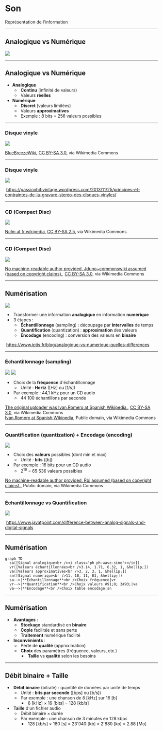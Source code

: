 # Son

Représentation de l'information

---

## Analogique vs Numérique

![](https://cdn.sparkfun.com/assets/4/a/e/6/f/51c9c988ce395fab0e000000.png)

---

## Analogique vs Numérique

- **Analogique**
  - &shy;<!-- .element: class="fragment" --> **Continu** (infinité de valeurs)
  - &shy;<!-- .element: class="fragment" --> Valeurs **réelles**
- **Numérique**
  - &shy;<!-- .element: class="fragment" --> **Discret** (valeurs limitées)
  - &shy;<!-- .element: class="fragment" --> Valeurs **approximatives**
  - &shy;<!-- .element: class="fragment" --> Exemple : 8 bits = 256 valeurs possibles

---

### Disque vinyle

![](https://upload.wikimedia.org/wikipedia/commons/7/77/140405_Wega-Dual-300-01.jpg) <!-- .element: class="full" -->

<p class="reference">
  <a href="https://commons.wikimedia.org/wiki/File:140405_Wega-Dual-300-01.jpg">BlueBreezeWiki</a>, <a href="https://creativecommons.org/licenses/by-sa/3.0">CC BY-SA 3.0</a>, via Wikimedia Commons
</p>

---

### Disque vinyle

![](https://passionhifivintage.wordpress.com/wp-content/uploads/2011/08/stylus.jpg) <!-- .element: class="full" -->

&shy;<!-- .element: class="reference" --> https://passionhifivintage.wordpress.com/2013/11/25/principes-et-contraintes-de-la-gravure-stereo-des-disques-vinyles/

---

### CD (Compact Disc)

![](https://upload.wikimedia.org/wikipedia/commons/2/2f/Cd-en-vrac.jpg) <!-- .element: class="full" -->

<p class="reference">
  <a href="https://commons.wikimedia.org/wiki/File:Cd-en-vrac.jpg">Nclm at fr.wikipedia</a>, <a href="https://creativecommons.org/licenses/by-sa/2.5">CC BY-SA 2.5</a>, via Wikimedia Commons
</p>

---

### CD (Compact Disc)

![](https://upload.wikimedia.org/wikipedia/commons/3/3f/Cd_MEB.jpg) <!-- .element: class="full" -->

<p class="reference">
  <a href="https://commons.wikimedia.org/wiki/File:Cd_MEB.jpg">No machine-readable author provided. Jduno~commonswiki assumed (based on copyright claims).</a>, <a href="http://creativecommons.org/licenses/by-sa/3.0/">CC BY-SA 3.0</a>, via Wikimedia Commons
</p>

---

## Numérisation

![](https://www.iptis.fr/sites/default/files/inline-images/echant.jpg)

- &shy;<!-- .element: class="fragment" --> Transformer une information **analogique** en information **numérique**
- &shy;<!-- .element: class="fragment" --> 3 étapes :
  - &shy;<!-- .element: class="fragment" --> **Échantillonnage** (sampling) : découpage par **intervalles** de temps
  - &shy;<!-- .element: class="fragment" --> **Quantification** (quantization) : **approximation** des valeurs
  - &shy;<!-- .element: class="fragment" --> **Encodage** (encoding) : conversion des valeurs en **binaire**

&shy;<!-- .element: class="reference" --> https://www.iptis.fr/blog/analogique-vs-numerique-quelles-differences

---

### Échantillonnage (sampling)

![](https://upload.wikimedia.org/wikipedia/commons/c/ca/Analog_signal.png) <!-- .element: class="half" -->
![](https://upload.wikimedia.org/wikipedia/commons/6/6e/Sampled_signal.png) <!-- .element: class="half" -->

- &shy;<!-- .element: class="fragment" --> Choix de la **fréquence** d'échantillonnage
  - &shy;<!-- .element: class="fragment" --> Unité : **Hertz** ([Hz] ou [1/s])
- &shy;<!-- .element: class="fragment" --> Par exemple : 44,1 kHz pour un CD audio
  - &shy;<!-- .element: class="fragment" --> 44 100 échantillons par seconde

<p class="reference">
  <a href="https://commons.wikimedia.org/wiki/File:Analog_signal.png">The original uploader was Ivan.Romero at Spanish Wikipedia.</a>, <a href="http://creativecommons.org/licenses/by-sa/3.0/">CC BY-SA 3.0</a>, via Wikimedia Commons
  <br />
  <a href="https://commons.wikimedia.org/wiki/File:Sampled_signal.png">Ivan.Romero at Spanish Wikipedia</a>, Public domain, via Wikimedia Commons
</p>

---

### Quantification (quantization) + Encodage (encoding)

![](https://upload.wikimedia.org/wikipedia/commons/7/70/Quantized.signal.svg)

- &shy;<!-- .element: class="fragment" --> Choix des **valeurs** possibles (dont min et max)
  - &shy;<!-- .element: class="fragment" --> Unité : **bits** ([b])
- &shy;<!-- .element: class="fragment" --> Par exemple : 16 bits pour un CD audio
  - &shy;<!-- .element: class="fragment" --> 2<sup>16</sup> = 65 536 valeurs possibles

<p class="reference">
  <a href="https://commons.wikimedia.org/wiki/File:Quantized.signal.svg">No machine-readable author provided. Rbj assumed (based on copyright claims).</a>, Public domain, via Wikimedia Commons
</p>

---

### Échantillonnage vs Quantification

![](https://d2jdgazzki9vjm.cloudfront.net/tutorial/dip/images/analog-signals-to-digital-signals2.png) <!-- .element: class="full" -->

&shy;<!-- .element: class="reference" --> https://www.javatpoint.com/difference-between-analog-signals-and-digital-signals

---

## Numérisation

```mermaid
graph TD
  sa([Signal analogique<br /><i class="ph ph-wave-sine"></i>])
  vr([Valeurs échantillonnées<br />3.14, 1.71, 6.32, 1, &hellip;])
  va([Valeurs approximatives<br />3, 2, 3, 1, &hellip;])
  sn([Signal numérique<br />11, 10, 11, 01, &hellip;])
  sa-->|**Échantillonnage**<br />Choix fréquence|vr
  vr-->|**Quantification**<br />Choix valeurs #91;0; 3#93;|va
  va-->|**Encodage**<br />Choix table encodage|sn
```

---

## Numérisation

- &shy;<!-- .element: class="fragment" --> **Avantages** :
  - &shy;<!-- .element: class="fragment" --> **Stockage** standardisé en **binaire**
  - &shy;<!-- .element: class="fragment" --> **Copie** facilitée et sans perte
  - &shy;<!-- .element: class="fragment" --> **Traitement** numérique facilité
- &shy;<!-- .element: class="fragment" --> **Inconvénients** :
  - &shy;<!-- .element: class="fragment" --> Perte de **qualité** (approximation)
  - &shy;<!-- .element: class="fragment" --> **Choix** des paramètres (fréquence, valeurs, etc.)
    - &shy;<!-- .element: class="fragment" --> **Taille** vs **qualité** selon les besoins

---

## Débit binaire + Taille

- &shy;<!-- .element: class="fragment" --> **Débit binaire** (bitrate) : quantité de données par unité de temps
  - &shy;<!-- .element: class="fragment" --> Unité : **bits par seconde** ([bps] ou [b/s])
  - &shy;<!-- .element: class="fragment" --> Par exemple : une chanson de 8 [kHz] sur 16 [b]
    - &shy;<!-- .element: class="fragment" --> 8 [kHz] &times; 16 [bits] = 128 [kb/s]
- &shy;<!-- .element: class="fragment" --> **Taille** d'un fichier audio
  - &shy;<!-- .element: class="fragment" --> Débit binaire &times; durée
  - &shy;<!-- .element: class="fragment" --> Par exemple : une chanson de 3 minutes en 128 kbps
    - &shy;<!-- .element: class="fragment" --> 128 [kb/s] &times; 180 [s] = 23'040 [kb] = 2'880 [ko] = 2.88 [Mo]

